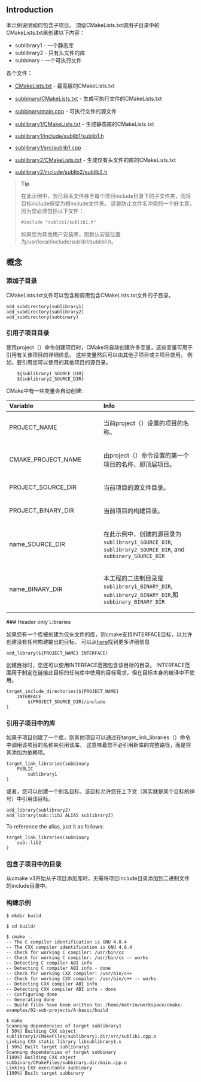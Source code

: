## Introduction

本示例说明如何包含子项目。
顶级CMakeLists.txt调用子目录中的CMakeLists.txt来创建以下内容：

-   sublibrary1 - 一个静态库
-   sublibrary2 - 只有头文件的库
-   subbinary - 一个可执行文件

各个文件：

-   [CMakeLists.txt](CMakeLists.txt) - 最高层的CMakeLists.txt

-   [subbinary/CMakeLists.txt](subbinary/CMakeLists.txt) -
    生成可执行文件的CMakeLists.txt

-   [subbinary/main.cpp](subbinary/main.cpp) - 可执行文件的源文件

-   [sublibrary1/CMakeLists.txt](sublibrary1/CMakeLists.txt) -
    生成静态库的CMakeLists.txt

-   [sublibrary1/include/sublib1/sublib1.h](sublibrary1/include/sublib1/sublib1.h)

-   [sublibrary1/src/sublib1.cpp](sublibrary1/src/sublib1.cpp)

-   [sublibrary2/CMakeLists.txt](sublibrary2/CMakeLists.txt) -
    生成仅有头文件的库的CMakeLists.txt

-   [sublibrary2/include/sublib2/sublib2.h](sublibrary2/include/sublib2/sublib2.h)

> **Tip**
>
> 在此示例中，我已将头文件移至每个项目include目录下的子文件夹，而将目标include保留为根include文件夹。
> 这是防止文件名冲突的一个好主意，因为您必须包括以下文件：
>
>     #include "sublib1/sublib1.h"
>
> 如果您为其他用户安装库，则默认安装位置为/usr/local/include/sublib1/sublib1.h。

## 概念

### 添加子目录

CMakeLists.txt文件可以包含和调用包含CMakeLists.txt文件的子目录。

    add_subdirectory(sublibrary1)
    add_subdirectory(sublibrary2)
    add_subdirectory(subbinary)

### 引用子项目目录

使用project（）命令创建项目时，CMake将自动创建许多变量，这些变量可用于引用有关该项目的详细信息。
这些变量然后可以由其他子项目或主项目使用。
例如，要引用您可以使用的其他项目的源目录。

        ${sublibrary1_SOURCE_DIR}
        ${sublibrary2_SOURCE_DIR}

CMake中有一些变量会自动创建:

<table>
<col width="50%" />
<col width="50%" />
<thead>
<tr class="header">
<th align="left">Variable</th>
<th align="left">Info</th>
</tr>
</thead>
<tbody>
<tr class="odd">
<td align="left"><p>PROJECT_NAME</p></td>
<td align="left"><p>当前project（）设置的项目的名称。</p></td>
</tr>
<tr class="even">
<td align="left"><p>CMAKE_PROJECT_NAME</p></td>
<td align="left"><p>由project（）命令设置的第一个项目的名称，即顶层项目。</p></td>
</tr>
<tr class="odd">
<td align="left"><p>PROJECT_SOURCE_DIR</p></td>
<td align="left"><p>当前项目的源文件目录。</p></td>
</tr>
<tr class="even">
<td align="left"><p>PROJECT_BINARY_DIR</p></td>
<td align="left"><p>当前项目的构建目录。</p></td>
</tr>
<tr class="odd">
<td align="left"><p>name_SOURCE_DIR</p></td>
<td align="left"><p>在此示例中，创建的源目录为 <code>sublibrary1_SOURCE_DIR</code>, <code>sublibrary2_SOURCE_DIR</code>, and <code>subbinary_SOURCE_DIR</code></p></td>
</tr>
<tr class="even">
<td align="left"><p>name_BINARY_DIR</p></td>
<td align="left"><p>本工程的二进制目录是<code>sublibrary1_BINARY_DIR</code>, <code>sublibrary2_BINARY_DIR</code>,和 <code>subbinary_BINARY_DIR</code></p></td>
</tr>
</tbody>
</table>
### Header only Libraries

如果您有一个库被创建为仅头文件的库，则cmake支持INTERFACE目标，以允许创建没有任何构建输出的目标。
可以从[here](https://cmake.org/cmake/help/v3.4/command/add_library.html#interface-libraries)找到更多详细信息

    add_library(${PROJECT_NAME} INTERFACE)

创建目标时，您还可以使用INTERFACE范围包含该目标的目录。
INTERFACE范围用于制定在链接此目标的任何库中使用的目标需求，但在目标本身的编译中不使用。

    target_include_directories(${PROJECT_NAME}
        INTERFACE
            ${PROJECT_SOURCE_DIR}/include
    )

### 引用子项目中的库

如果子项目创建了一个库，则其他项目可以通过在target\_link\_libraries（）命令中调用该项目的名称来引用该库。
这意味着您不必引用新库的完整路径，而是将其添加为依赖项。

    target_link_libraries(subbinary
        PUBLIC
            sublibrary1
    )

或者，您可以创建一个别名目标，该目标允许您在上下文（其实就是某个目标的绰号）中引用该目标。

    add_library(sublibrary2)
    add_library(sub::lib2 ALIAS sublibrary2)

To reference the alias, just it as follows:

    target_link_libraries(subbinary
        sub::lib2
    )

### 包含子项目中的目录

从cmake
v3开始从子项目添加库时，无需将项目include目录添加到二进制文件的include目录中。

### 构建示例

    $ mkdir build
    
    $ cd build/
    
    $ cmake ..
    -- The C compiler identification is GNU 4.8.4
    -- The CXX compiler identification is GNU 4.8.4
    -- Check for working C compiler: /usr/bin/cc
    -- Check for working C compiler: /usr/bin/cc -- works
    -- Detecting C compiler ABI info
    -- Detecting C compiler ABI info - done
    -- Check for working CXX compiler: /usr/bin/c++
    -- Check for working CXX compiler: /usr/bin/c++ -- works
    -- Detecting CXX compiler ABI info
    -- Detecting CXX compiler ABI info - done
    -- Configuring done
    -- Generating done
    -- Build files have been written to: /home/matrim/workspace/cmake-examples/02-sub-projects/A-basic/build
    
    $ make
    Scanning dependencies of target sublibrary1
    [ 50%] Building CXX object sublibrary1/CMakeFiles/sublibrary1.dir/src/sublib1.cpp.o
    Linking CXX static library libsublibrary1.s
    [ 50%] Built target sublibrary1
    Scanning dependencies of target subbinary
    [100%] Building CXX object subbinary/CMakeFiles/subbinary.dir/main.cpp.o
    Linking CXX executable subbinary
    [100%] Built target subbinary

